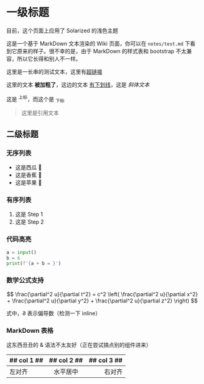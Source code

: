 # 一级标题

目前，这个页面上应用了 Solarized 的浅色主题

这是一个基于 MarkDown 文本渲染的 Wiki 页面，你可以在 `notes/test.md` 下看到它原来的样子。很不幸的是，由于 MarkDown 的样式表和 bootstrap 不太兼容，所以它长得和别人不一样。

这里是一长串的测试文本，这里有[超链接](https://2023.igem.wiki/zju-china/)

这里的文本 **被加粗了**，这边的文本 <u>有下划线</u>，这是 *斜体文本*

这是 <sup>上标</sup>，而这个是 <sub>下标</sub>

> 这里是引用文本

## 二级标题

### 无序列表

- 这是西瓜 🍉
- 这是香蕉 🍌
- 这是苹果 🍎

### 有序列表

1. 这是 Step 1
2. 这是 Step 2

### 代码高亮

```python
a = input()
b = 6
print(f'{a + b = }')
```

### 数学公式支持

$$
\frac{\partial^2 u}{\partial t^2} = c^2 \left( \frac{\partial^2 u}{\partial x^2} + \frac{\partial^2 u}{\partial y^2} + \frac{\partial^2 u}{\partial z^2} \right)
$$

式中，$\partial$ 表示偏导数（检测一下 inline）

### MarkDown 表格

这东西丑丑的 & 语法不太友好（正在尝试搞点别的组件进来）

| ## col 1 ##  | ## col 2 ## | ## col 3 ## |
| :--- | :--:  | ---: |
| 左对齐 | 水平居中 | 右对齐 |
